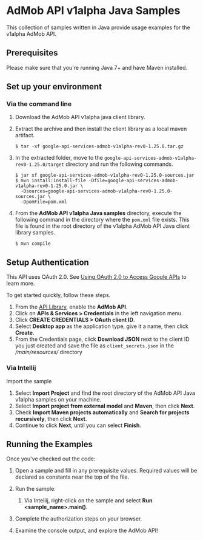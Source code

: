 # AdMob API v1alpha Java Samples

This collection of samples written in Java provide usage examples for the
v1alpha AdMob API.

## Prerequisites

Please make sure that you're running Java 7+ and have Maven installed.

## Set up your environment ##
### Via the command line ###

1. Download the AdMob API v1alpha java client library.
1. Extract the archive and then install the client library as a local maven
   artifact.

       $ tar -xf google-api-services-admob-v1alpha-rev0-1.25.0.tar.gz

1. In the extracted folder, move to the `google-api-services-admob-v1alpha-rev0-1.25.0/target`
   directory and run the following commands.

       $ jar xf google-api-services-admob-v1alpha-rev0-1.25.0-sources.jar
       $ mvn install:install-file -Dfile=google-api-services-admob-v1alpha-rev0-1.25.0.jar \
         -Dsources=google-api-services-admob-v1alpha-rev0-1.25.0-sources.jar \
         -DpomFile=pom.xml

1. From the **AdMob API v1alpha Java samples** directory, execute the following
   command in the directory where the `pom.xml` file exists. This file is found
   in the root directory of the v1alpha AdMob API Java client library samples.

       $ mvn compile

## Setup Authentication

This API uses OAuth 2.0. See [Using OAuth 2.0 to Access Google APIs](https://developers.google.com/identity/protocols/oauth2)
to learn more.

To get started quickly, follow these steps.

1. From the [API Library](https://console.cloud.google.com/apis/library), enable
   the **AdMob API**.
1. Click on **APIs & Services > Credentials** in the left navigation menu.
1. Click **CREATE CREDENTIALS > OAuth client ID**.
1. Select **Desktop app** as the application type, give it a name, then click
   **Create**.
1. From the Credentials page, click **Download JSON** next to the client ID you
   just created and save the file as `client_secrets.json` in the
   */main/resources/* directory



### Via Intellij ###

Import the sample

1. Select **Import Project** and find the root directory of the AdMob API Java
   v1alpha samples on your machine.
1. Select **Import project from external model** and **Maven**, then click
   **Next**.
1. Check **Import Maven projects automatically** and **Search for projects
   recursively**, then click **Next**.
1. Continue to click **Next**, until you can select **Finish**.

## Running the Examples ##

Once you've checked out the code:

1. Open a sample and fill in any prerequisite values. Required values will be
   declared as constants near the top of the file.

1. Run the sample.
    1. Via Intellij, right-click on the sample and select
       **Run &lt;sample_name&gt;.main()**.

1. Complete the authorization steps on your browser.

1. Examine the console output, and explore the AdMob API!
